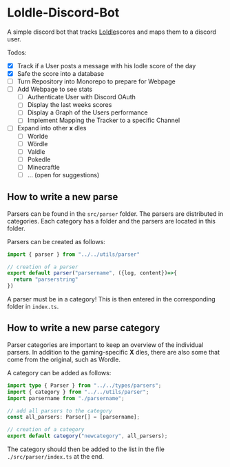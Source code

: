 # Loldle-Discord-Bot

A simple discord bot that tracks [Loldle](https://loldle.com)scores and maps them to a discord user.

Todos:

- [x] Track if a User posts a message with his lodle score of the day
- [x] Safe the score into a database
- [ ] Turn Repository into Monorepo to prepare for Webpage
- [ ] Add Webpage to see stats
  - [ ] Authenticate User with Discord OAuth
  - [ ] Display the last weeks scores
  - [ ] Display a Graph of the Users performance
  - [ ] Implement Mapping the Tracker to a specific Channel
- [ ] Expand into other **x** dles
  - [ ] Worlde
  - [ ] Wördle
  - [ ] Valdle
  - [ ] Pokedle
  - [ ] Minecraftle
  - [ ] ... (open for suggestions)

## How to write a new parse
Parsers can be found in the `src/parser` folder. The parsers are distributed in categories. Each category has a folder and the parsers are located in this folder.

Parsers can be created as follows:
```Typescript
import { parser } from "../../utils/parser"

// creation of a parser
export default parser("parsername", ({log, content})=>{
  return "parserstring"
})
```
A parser must be in a category!
This is then entered in the corresponding folder in `index.ts`.

## How to write a new parse category
Parser categories are important to keep an overview of the individual parsers. In addition to the gaming-specific **X** dles, there are also some that come from the original, such as Wordle.

A category can be added as follows:
```Typescript
import type { Parser } from "../../types/parsers";
import { category } from "../../utils/parser";
import parsername from "./parsername";

// add all parsers to the category
const all_parsers: Parser[] = [parsername];

// creation of a category
export default category("newcategory", all_parsers);
```
The category should then be added to the list in the file `./src/parser/index.ts` at the end.
